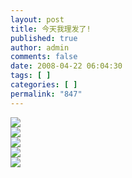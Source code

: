 ```yaml
---
layout: post
title: 今天我理发了!
published: true
author: admin
comments: false
date: 2008-04-22 06:04:30
tags: [ ]
categories: [ ]
permalink: "847"
---
```

![][1]  
![][2]  
![][3]  
![][4]  
![][5]

 [1]: http://xujianian.com/jx/blog/UploadFiles/2008-4/422367706.jpg
 [2]: http://xujianian.com/jx/blog/UploadFiles/2008-4/422949294.jpg
 [3]: http://xujianian.com/jx/blog/UploadFiles/2008-4/422832702.jpg
 [4]: http://xujianian.com/jx/blog/UploadFiles/2008-4/422921142.jpg
 [5]: http://xujianian.com/jx/blog/UploadFiles/2008-4/422585839.jpg